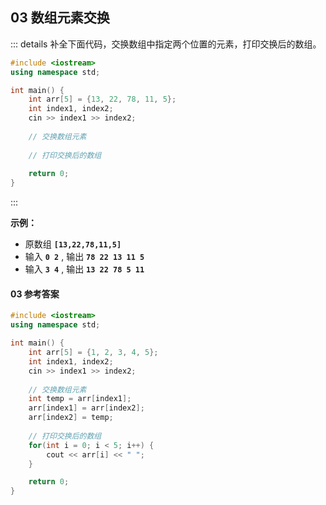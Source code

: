 ## 03 数组元素交换

::: details 补全下面代码，交换数组中指定两个位置的元素，打印交换后的数组。
```cpp
#include <iostream>
using namespace std;

int main() {
    int arr[5] = {13, 22, 78, 11, 5};
    int index1, index2;
    cin >> index1 >> index2;
    
    // 交换数组元素
    
    // 打印交换后的数组
    
    return 0;
}
```
:::

**示例​：** 
- 原数组 **`[13,22,78,11,5]`**
- 输入 **`0 2`** ,  输出  **`78 22 13 11 5`** 
- 输入 **`3 4`** ,  输出  **`13 22 78 5 11`** 

#### 03 参考答案


<PasswordProtected>

```cpp 
#include <iostream>
using namespace std;

int main() {
    int arr[5] = {1, 2, 3, 4, 5};
    int index1, index2;
    cin >> index1 >> index2;
    
    // 交换数组元素
    int temp = arr[index1];
    arr[index1] = arr[index2];
    arr[index2] = temp;
    
    // 打印交换后的数组
    for(int i = 0; i < 5; i++) {
        cout << arr[i] << " ";
    }

    return 0;
}
```

</PasswordProtected>
